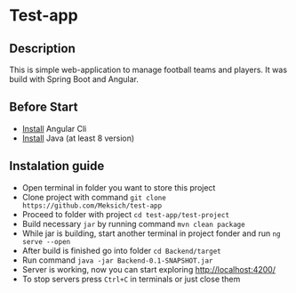 # Test-app
 
## Description

This is simple web-application to manage football teams and players. It was build with Spring Boot and Angular.

## Before Start
- [Install](https://angular.io/guide/setup-local#install-the-angular-cli) Angular Cli 
- [Install](www.java.com/en/download/help/download_options.html) Java (at least 8 version)

## Instalation guide
- Open terminal in folder you want to store this project
- Clone project with command ``git clone https://github.com/Meksich/test-app``
- Proceed to folder with project ``cd test-app/test-project``
- Build necessary `jar` by running command ``mvn clean package``
- While jar is building, start another terminal in project fonder and run ``ng serve --open``
- After build is finished go into folder ``cd Backend/target``
- Run command ``java -jar Backend-0.1-SNAPSHOT.jar``
- Server is working, now you can start exploring [http://localhost:4200/](http://localhost:4200/)
- To stop servers press ``Ctrl+C`` in terminals or just close them
